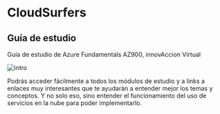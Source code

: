 # CloudSurfers

## Guía de estudio 
Guía de estudio de Azure Fundamentals AZ900, innovAccion Virtual

![intro](media/summer-Cloud-jpg)

Podrás acceder fácilmente a todos los módulos de estudio y a links a enlaces muy interesantes que te ayudarán a entender mejor los temas y conceptos.
Y no solo eso, sino entender el funcionamiento del uso de servicios en la nube para poder implementarlo. 
